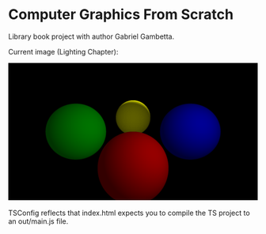 # Computer Graphics From Scratch

Library book project with author Gabriel Gambetta.

Current image (Lighting Chapter):


![example](https://github.com/jqwez/cgi_from_scratch_ts/blob/main/image/lighting.png)


TSConfig reflects that index.html expects you to compile the TS project to an out/main.js file.
